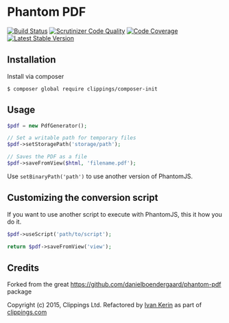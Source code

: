 Phantom PDF
===========

[![Build Status](https://travis-ci.org/clippings/phantom-pdf.png?branch=master)](https://travis-ci.org/clippings/phantom-pdf)
[![Scrutinizer Code Quality](https://scrutinizer-ci.com/g/clippings/phantom-pdf/badges/quality-score.png?s=a1404674f68c4894d651150caf4985aa59597515)](https://scrutinizer-ci.com/g/clippings/phantom-pdf/)
[![Code Coverage](https://scrutinizer-ci.com/g/clippings/phantom-pdf/badges/coverage.png?s=3d5fb55c42c6887679915320658b543ed935e00a)](https://scrutinizer-ci.com/g/clippings/phantom-pdf/)
[![Latest Stable Version](https://poser.pugx.org/clippings/phantom-pdf/v/stable.png)](https://packagist.org/packages/clippings/phantom-pdf)

Installation
------------

Install via composer

```
$ composer global require clippings/composer-init
```

Usage
-----

````php
$pdf = new PdfGenerator();

// Set a writable path for temporary files
$pdf->setStoragePath('storage/path');

// Saves the PDF as a file
$pdf->saveFromView($html, 'filename.pdf');
````

Use `setBinaryPath('path')` to use another version of PhantomJS.

Customizing the conversion script
---------------------------------

If you want to use another script to execute with PhantomJS, this it how you do it.
````php
$pdf->useScript('path/to/script');

return $pdf->saveFromView('view');
````

Credits
-------

Forked from the great https://github.com/danielboendergaard/phantom-pdf package

Copyright (c) 2015, Clippings Ltd. Refactored by [Ivan Kerin](https://github.com/ivank) as part of [clippings.com](http://clippings.com)
